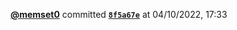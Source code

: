  <a href=https://github.com/memset0><strong>@memset0</strong></a>  committed <a href=https://github.com/memset0/memset0/commit/8f5a67e5cbc367d842bb6dc3b5cbd78a10534f4f><strong><code>8f5a67e</code></strong></a>  at 04/10/2022, 17:33 
